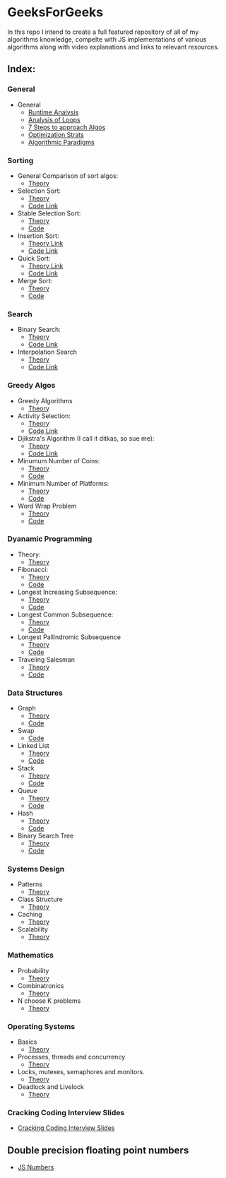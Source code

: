 # GeeksForGeeks

In this repo I intend to create a full featured repository of all of my algorithms knowledge,
compelte with JS implementations of various algorithms along with video explanations and
links to relevant resources.

## Index:

### General

- General
  - [Runtime Analysis](https://github.com/SHEFFcode/GeeksForGeeksJS/blob/master/Theory/RuntimeAnalysis.md)
  - [Analysis of Loops](https://github.com/SHEFFcode/GeeksForGeeksJS/blob/master/Theory/Analysis%20of%20Loops.md)
  - [7 Steps to approach Algos](https://github.com/SHEFFcode/GeeksForGeeksJS/blob/master/Theory/7%20Steps.md)
  - [Optimization Strats](https://github.com/SHEFFcode/GeeksForGeeksJS/blob/master/Theory/Algorithm%20Strategies.md)
  - [Algorithmic Paradigms](https://github.com/SHEFFcode/GeeksForGeeksJS/blob/master/Theory/AlgoParadigms.md)

### Sorting

- General Comparison of sort algos:
  - [Theory](https://github.com/SHEFFcode/GeeksForGeeksJS/blob/master/Sorting/AlgoComparison.md)
- Selection Sort:
  - [Theory](https://github.com/SHEFFcode/GeeksForGeeksJS/blob/master/Sorting/SelectionSort.md)
  - [Code Link](https://github.com/SHEFFcode/GeeksForGeeksJS/blob/master/Sorting/SelectionSort.js)
- Stable Selection Sort:
  - [Theory](https://github.com/SHEFFcode/GeeksForGeeksJS/blob/master/Sorting/StableSelectionSort.md)
  - [Code](https://github.com/SHEFFcode/GeeksForGeeksJS/blob/master/Sorting/StableSelectionSort.js)
- Insertion Sort:
  - [Theory Link](https://github.com/SHEFFcode/GeeksForGeeksJS/blob/master/Sorting/InsertionSort.md)
  - [Code Link](https://github.com/SHEFFcode/GeeksForGeeksJS/blob/master/Sorting/InsertionSort.js)
- Quick Sort:
  - [Theory Link](https://github.com/SHEFFcode/GeeksForGeeksJS/blob/master/Sorting/QuickSort.md)
  - [Code Link](https://github.com/SHEFFcode/GeeksForGeeksJS/blob/master/Sorting/Quicksort.js)
- Merge Sort:
  - [Theory](https://github.com/SHEFFcode/GeeksForGeeksJS/blob/master/Sorting/MergeSort.md)
  - [Code](https://github.com/SHEFFcode/GeeksForGeeksJS/blob/master/Sorting/MergeSort.js)

### Search

- Binary Search:
  - [Theory](https://github.com/SHEFFcode/GeeksForGeeksJS/blob/master/Search/BinarySearch.md)
  - [Code Link](https://github.com/SHEFFcode/GeeksForGeeksJS/blob/master/Search/BinarySearch.js)
- Interpolation Search
  - [Theory](https://github.com/SHEFFcode/GeeksForGeeksJS/blob/master/Search/InterpolationSearch.md)
  - [Code Link](https://github.com/SHEFFcode/GeeksForGeeksJS/blob/master/Search/InterpolationSearch.js)

### Greedy Algos

- Greedy Algorithms
  - [Theory](https://github.com/SHEFFcode/GeeksForGeeksJS/blob/master/Theory/Greedy%20Algorithms.md)
- Activity Selection:
  - [Theory](https://github.com/SHEFFcode/GeeksForGeeksJS/blob/master/Greedy/ActivitySelection.md)
  - [Code Link](https://github.com/SHEFFcode/GeeksForGeeksJS/blob/master/Greedy/ActivitySelection.js)
- Djikstra's Algorithm (I call it ditkas, so sue me):
  - [Theory](https://github.com/SHEFFcode/GeeksForGeeksJS/blob/master/Greedy/DitkasAlgo.md)
  - [Code Link](https://github.com/SHEFFcode/GeeksForGeeksJS/blob/master/Greedy/DitkasAlgo.js)
- Minumum Number of Coins:
  - [Theory](https://github.com/SHEFFcode/GeeksForGeeksJS/blob/master/Greedy/MinNumberOfCoins.md)
  - [Code](https://github.com/SHEFFcode/GeeksForGeeksJS/blob/master/Greedy/MinNumberOfCoins.js)
- Minimum Number of Platforms:
  - [Theory](https://github.com/SHEFFcode/GeeksForGeeksJS/blob/master/Greedy/MinNumberOfPlatforms.md)
  - [Code](https://github.com/SHEFFcode/GeeksForGeeksJS/blob/master/Greedy/MinNumberOfPlatforms.js)
- Word Wrap Problem
  - [Theory](https://github.com/SHEFFcode/GeeksForGeeksJS/blob/master/Greedy/WWP.md)
  - [Code](https://github.com/SHEFFcode/GeeksForGeeksJS/blob/master/Greedy/WWP.js)

### Dyanamic Programming

- Theory:
  - [Theory](https://github.com/SHEFFcode/GeeksForGeeksJS/blob/master/Theory/Dynamic%20Programming.md)
- Fibonacci:
  - [Theory](https://github.com/SHEFFcode/GeeksForGeeksJS/blob/master/DynamicProgramming/Fibonacci.md)
  - [Code](https://github.com/SHEFFcode/GeeksForGeeksJS/blob/master/DynamicProgramming/Fiboonacci.js)
- Longest Increasing Subsequence:
  - [Theory](https://github.com/SHEFFcode/GeeksForGeeksJS/blob/master/DynamicProgramming/LIS.md)
  - [Code](https://github.com/SHEFFcode/GeeksForGeeksJS/blob/master/DynamicProgramming/LIS.js)
- Longest Common Subsequence:
  - [Theory](https://github.com/SHEFFcode/GeeksForGeeksJS/blob/master/DynamicProgramming/LCS.md)
  - [Code](https://github.com/SHEFFcode/GeeksForGeeksJS/blob/master/DynamicProgramming/LCS.js)
- Longest Pallindromic Subsequence
  - [Theory](https://github.com/SHEFFcode/GeeksForGeeksJS/blob/master/DynamicProgramming/LPS.md)
  - [Code](https://github.com/SHEFFcode/GeeksForGeeksJS/blob/master/DynamicProgramming/LPS.js)
- Traveling Salesman
  - [Theory](https://github.com/SHEFFcode/GeeksForGeeksJS/blob/master/DynamicProgramming/Traveling%20Salesman.md)
  - [Code](https://github.com/SHEFFcode/GeeksForGeeksJS/blob/master/DynamicProgramming/TravelingSalesman.js)

### Data Structures

- Graph
  - [Theory](https://github.com/SHEFFcode/GeeksForGeeksJS/blob/master/DataStructures/Graph.md)
  - [Code](https://github.com/SHEFFcode/GeeksForGeeksJS/blob/master/DataStructures/Graph.js)
- Swap
  - [Code](https://github.com/SHEFFcode/GeeksForGeeksJS/blob/master/DataStructures/Swap.js)
- Linked List
  - [Theory](https://github.com/SHEFFcode/GeeksForGeeksJS/blob/master/DataStructures/LinkedList.md)
  - [Code](https://github.com/SHEFFcode/GeeksForGeeksJS/blob/master/DataStructures/LinkedList.js)
- Stack
  - [Theory](https://github.com/SHEFFcode/GeeksForGeeksJS/blob/master/DataStructures/Stack.md)
  - [Code](https://github.com/SHEFFcode/GeeksForGeeksJS/blob/master/DataStructures/Stack.js)
- Queue
  - [Theory](https://github.com/SHEFFcode/GeeksForGeeksJS/blob/master/DataStructures/Queue.md)
  - [Code](https://github.com/SHEFFcode/GeeksForGeeksJS/blob/master/DataStructures/Queue.js)
- Hash
  - [Theory](https://github.com/SHEFFcode/GeeksForGeeksJS/blob/master/DataStructures/Hash.md)
  - [Code](https://github.com/SHEFFcode/GeeksForGeeksJS/blob/master/DataStructures/HashTable.js)
- Binary Search Tree
  - [Theory](https://github.com/SHEFFcode/GeeksForGeeksJS/blob/master/DataStructures/BinarySearchTree.md)
  - [Code](https://github.com/SHEFFcode/GeeksForGeeksJS/blob/master/DataStructures/BinarySearchTree.js)

### Systems Design

- Patterns
  - [Theory](https://github.com/SHEFFcode/GeeksForGeeksJS/blob/master/SystemsDesign/DesignPatterns.md)
- Class Structure
  - [Theory](https://github.com/SHEFFcode/GeeksForGeeksJS/blob/master/SystemsDesign/ClassStructure.md)
- Caching
  - [Theory](https://github.com/SHEFFcode/GeeksForGeeksJS/blob/master/SystemsDesign/Caching.md)
- Scalability
  - [Theory](https://github.com/SHEFFcode/GeeksForGeeksJS/blob/master/SystemsDesign/Scalability.md)

### Mathematics

- Probability
  - [Theory](https://github.com/SHEFFcode/GeeksForGeeksJS/blob/master/Math/Probability.md)
- Combinatronics
  - [Theory](https://github.com/SHEFFcode/GeeksForGeeksJS/blob/master/Math/Combinatronics.md)
- N choose K problems
  - [Theory](https://github.com/SHEFFcode/GeeksForGeeksJS/blob/master/Math/NChooseK.md)

### Operating Systems

- Basics
  - [Theory](https://github.com/SHEFFcode/GeeksForGeeksJS/blob/master/OperatingSystems/Basics.md)
- Processes, threads and concurrency
  - [Theory](https://github.com/SHEFFcode/GeeksForGeeksJS/blob/master/OperatingSystems/Threading.md)
- Locks, mutexes, semaphores and monitors.
  - [Theory](https://github.com/SHEFFcode/GeeksForGeeksJS/blob/master/OperatingSystems/LoMuSeMo.md)
- Deadlock and Livelock
  - [Theory](https://github.com/SHEFFcode/GeeksForGeeksJS/blob/master/OperatingSystems/Deadlock.md)

### Cracking Coding Interview Slides

- [Cracking Coding Interview Slides](https://www.slideshare.net/gayle2/cracking-the-coding-interview-40140660)

## Double precision floating point numbers

- [JS Numbers](https://www.youtube.com/watch?v=MqHDDtVYJRI&t=50s)
